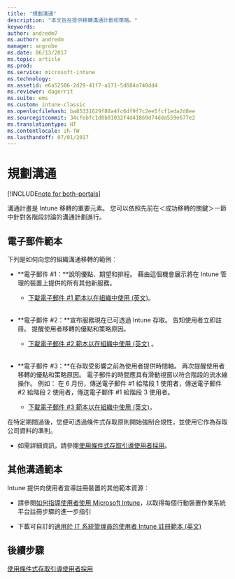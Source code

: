 ```yaml
---
title: "規劃溝通"
description: "本文旨在提供移轉溝通計劃和策略。"
keywords: 
author: andredm7
ms.author: andredm
manager: angrobe
ms.date: 06/13/2017
ms.topic: article
ms.prod: 
ms.service: microsoft-intune
ms.technology: 
ms.assetid: e6a52506-2d29-41f7-a171-5d684a740dd4
ms.reviewer: dagerrit
ms.suite: ems
ms.custom: intune-classic
ms.openlocfilehash: ba85331629f88a4fc6df9f7c2ee5fcf1eda2d8ee
ms.sourcegitcommit: 34cfebfc1d8b81032f4d41869d74dda559e677e2
ms.translationtype: HT
ms.contentlocale: zh-TW
ms.lasthandoff: 07/01/2017
---
```

# <a name="plan-communications"></a>規劃溝通 

[!INCLUDE[note for both-portals](./includes/note-for-both-portals.md)]

溝通計畫是 Intune 移轉的重要元素。 您可以依照先前在＜成功移轉的關鍵＞一節中針對各階段討論的溝通計劃進行。

## <a name="e-mail-templates"></a>電子郵件範本

下列是如何向您的組織溝通移轉的範例︰

-   **電子郵件 \#1：**說明優點、期望和排程。 藉由這個機會展示將在 Intune 管理的裝置上提供的所有其他新服務。

    -   [下載電子郵件 \#1 範本以在組織中使用 (英文)](https://gallery.technet.microsoft.com/Intune-migration-guide-end-e3209b35)。
<br></br>

-   **電子郵件 \#2：**宣布服務現在已可透過 Intune 存取。 告知使用者立即註冊。 提醒使用者移轉的優點和策略原因。

    -   [下載電子郵件 \#2 範本以在組織中使用 (英文)](https://gallery.technet.microsoft.com/Intune-migration-guide-end-a9d25eb5)
。<br></br>

-   **電子郵件 \#3：**在存取受影響之前為使用者提供時間軸。 再次提醒使用者移轉的優點和策略原因。 電子郵件的時間應具有滑動視窗以符合階段的流水線操作。 例如： 在 6 月份，傳送電子郵件 \#1 給階段 1 使用者，傳送電子郵件 \#2 給階段 2 使用者，傳送電子郵件 \#1 給階段 3 使用者。

    -   [下載電子郵件 \#3 範本以在組織中使用 (英文)](https://gallery.technet.microsoft.com/Intune-migration-guide-end-831521b5)。

在特定期間過後，您便可透過條件式存取原則開始強制合規性，並使用它作為存取公司資料的準則。

-   如需詳細資訊，請參閱[使用條件式存取引導使用者採用](migration-guide-drive-adoption.md)。

## <a name="additional-communication-templates"></a>其他溝通範本

Intune 提供向使用者宣導註冊裝置的其他範本資源︰

-   請參閱[如何指導使用者使用 Microsoft Intune](/intune/end-user-educate)，以取得每個行動裝置作業系統平台註冊步驟的進一步指引

-   下載可自訂的[適用於 IT 系統管理員的使用者 Intune 註冊範本 (英文)](https://gallery.technet.microsoft.com/End-user-Intune-enrollment-55dfd64a)

## <a name="next-steps"></a>後續步驟

[使用條件式存取引導使用者採用](migration-guide-drive-adoption.md)
